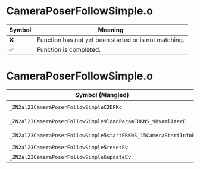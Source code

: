 # CameraPoserFollowSimple.o
| Symbol | Meaning 
| ------------- | ------------- 
| :x: | Function has not yet been started or is not matching. 
| :white_check_mark: | Function is completed. 


# CameraPoserFollowSimple.o
| Symbol (Mangled) | Symbol (Demangled) | Decompiled? |
| ------------- |  ------------- | ------------- |
| `_ZN2al23CameraPoserFollowSimpleC2EPKc` | `al::CameraPoserFollowSimple::CameraPoserFollowSimple(char const*)` | :white_check_mark: |
| `_ZN2al23CameraPoserFollowSimple9loadParamERKNS_9ByamlIterE` | `al::CameraPoserFollowSimple::loadParam(al::ByamlIter const&)` | :white_check_mark: |
| `_ZN2al23CameraPoserFollowSimple5startERKNS_15CameraStartInfoE` | `al::CameraPoserFollowSimple::start(al::CameraStartInfo const&)` | :white_check_mark: |
| `_ZN2al23CameraPoserFollowSimple5resetEv` | `al::CameraPoserFollowSimple::reset(void)` | :white_check_mark: |
| `_ZN2al23CameraPoserFollowSimple6updateEv` | `al::CameraPoserFollowSimple::update(void)` | :white_check_mark: |
